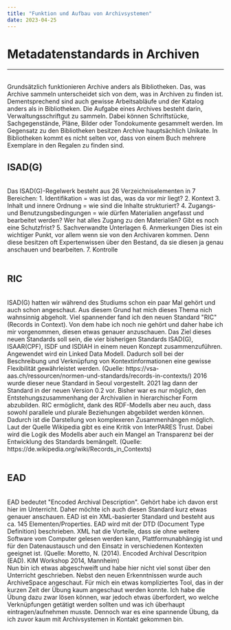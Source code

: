 ```yaml
---
title: "Funktion und Aufbau von Archivsystemen"
date: 2023-04-25
---
```


# Metadatenstandards in Archiven 
---
<br>
Grundsätzlich funktionieren Archive anders als Bibliotheken. Das, was Archive sammeln unterscheidet sich von dem, was in Archiven zu finden ist. Dementsprechend sind auch
gewisse Arbeitsabläufe und der Katalog anders als in Bibliotheken.
Die Aufgabe eines Archives besteht darin, Verwaltungsschriftgut zu sammeln. Dabei können Schriftstücke, Sachgegenstände, Pläne, Bilder oder Tondokumente gesammelt werden.
Im Gegensatz zu den Bibliotheken besitzen Archive hauptsächlich Unikate. In Bibliotheken kommt es nicht selten vor, dass von einem Buch mehrere Exemplare in den 
Regalen zu finden sind.
<br>

## ISAD(G)
<br>
Das ISAD(G)-Regelwerk besteht aus 26 Verzeichniselementen in 7 Bereichen:
1. Identifikation = was ist das, was da vor  mir liegt?
2. Kontext
3. Inhalt und innere Ordnung = wie sind die Inhalte strukturiert?
4. Zugangs- und Benutzungsbedingungen = wie dürfen Materialien angefasst und bearbeitet werden? Wer hat alles Zugang zu den Materialien? Gibt es noch eine Schutzfrist?
5. Sachverwandte Unterlagen
6. Anmerkungen
   Dies ist ein wichtiger Punkt, vor allem wenn sie von den Archivaren kommen. Denn diese besitzen oft Expertenwissen über den Bestand, da sie diesen ja 
   genau anschauen und bearbeiten. 
7. Kontrolle
<br>
<br>


## RIC
<br>
ISAD(G) hatten wir während des Studiums schon ein paar Mal gehört und auch schon angeschaut. Aus diesem Grund hat mich dieses Thema nich wahnsinnig abgeholt. Viel 
spannender fand ich den neuen Standard "RIC" (Records in Context). Von dem habe ich noch nie gehört und daher habe ich mir vorgenommen, diesen etwas genauer 
anzuschauen.
Das Ziel dieses neuen Standards soll sein, die vier bisherigen Standards ISAD(G), ISAAR(CPF), ISDF und ISDIAH in einem neuen Konzept zusammenzuführen. Angewendet wird
ein Linked Data Modell. Dadurch soll bei der Beschreibung und Verknüpfung von Kontextinformationen eine gewisse Flexibilität gewährleistet werden. 
(Quelle: https://vsa-aas.ch/ressourcen/normen-und-standards/records-in-contexts/)
2016 wurde dieser neue Standard in Seoul vorgestellt. 2021 lag dann der Standard in der neuen Version 0.2 vor. Bisher war es nur möglich, den Entstehungszusammenhang der
Archivalien in hierarchischer Form abzubilden. RIC ermöglicht, dank des RDF-Modells aber neu auch, dass sowohl parallele und plurale Beziehungen abgebildet werden können.
Dadurch ist die Darstellung von komplexeren Zusammenhängen möglich. 
Laut der Quelle Wikipedia gibt es eine Kritik von InterPARES Trust. Dabei wird die Logik des Modells aber auch ein Mangel an Transparenz bei der Entwicklung des Standards
bemängelt.
(Quelle: https://de.wikipedia.org/wiki/Records_in_Contexts)
<br>
<br>

## EAD
<br>
EAD bedeutet "Encoded Archival Description". Gehört habe ich davon erst hier im Unterricht. Daher möchte ich auch diesen Standard kurz etwas genauer anschauen.
EAD ist ein XML-basierter Standard und besteht aus ca. 145 Elementen/Properties. 
EAD wird mit der DTD (Document Type Definition) beschrieben. XML hat die Vorteile, dass sie ohne weitere Software vom Computer gelesen werden kann, Plattformunabhängig ist
und für den Datenaustausch und den Einsatz in verschiedenen Kontexten geeignet ist.
(Quelle: Moretto, N. (2014). Encoded Archival Descritpion (EAD). KIM Workshop 2014, Mannheim)
<br>
Nun bin ich etwas abgeschweift und habe hier nicht viel sonst über den Unterricht geschrieben. Nebst den neuen Erkenntnissen wurde auch ArchiveSpace angeschaut. Für
mich ein etwas kompliziertes Tool, das in der kurzen Zeit der Übung kaum angeschaut werden konnte. Ich habe die Übung dazu zwar lösen können, war jedoch etwas 
überfordert, wo welche Verknüpfungen getätigt werden sollten und was ich überhaupt eintragen/aufnehmen musste. Dennoch war es eine spannende Übung, da ich zuvor
kaum mit Archivsystemen in Kontakt gekommen bin.







